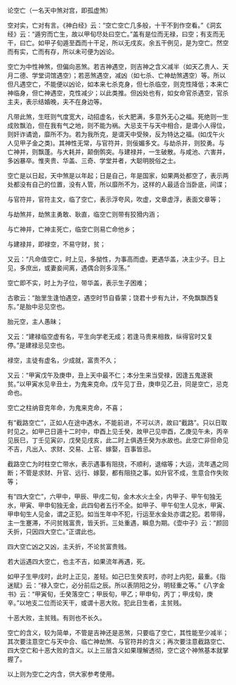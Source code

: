 论空亡（一名天中煞对宫，即孤虚煞）

空对实，亡对有言。《神白经》云：“空亡空亡几多般，十干不到作空看。”《洞玄经》云：“遁穷而亡生，故以甲旬尽处曰空亡。”盖有是位而无禄，曰空；有支而无干，曰亡。如甲子旬遁至酉而十干足，所以无戌亥。余五干例见，是为空亡。然空而有实，亡而有存，所以未可便为凶论。

空亡为中性神煞，但偏向恶煞。若吉神遇空，则吉神之含义减半（如天乙贵人、天月二德、学堂词馆遇空）；若恶煞遇空，减凶（如七杀、亡神劫煞遇空）等。所以但凡遇空亡，不能便以凶论，如本来七杀克身，但七杀临空，则克性降低；本来亡神临身，但亡神遇空，克性减少；以此类推。但凶处也有，如女命官杀遇空，官杀主夫，表示结婚晚，夫不在身边等。

凡带此煞，生旺则气度宽大，动招虚名，长大肥满，多意外无心之福。死绝则一生成败飘泊，但在我有气之地，则不能为祸。大忌支干与天中相合，是谓小人得位，则奸诈谲诡，靡所不为。若为我所克，是谓天中受殃，反为特达之福。(如戊午火人见甲子金之类)。其神性无常，与官符并，则佞媚多文。与劫杀并，则狡勇。与亡神并，则飘蓬。与大耗并，颠倒鹘突。与建禄并，一生破散。与咸池、六害并，多凶暴卒。惟夹贵、华盖、三奇、学堂并者，大聪明脱俗之士。

空亡是以日起，天中煞是以年起；日是自己，年是国家，如果两处都空了，表示两处都没有自己的位置，没有人管，所以靡所不为，这样的人最适合当卧底，间谍；

与官符并，官符主文，临了空亡，表示浮夸风，吹虚，文章虚浮，表面文章等；

与劫煞并，劫煞主勇敢、耿直，临空亡则带有狡猾内涵；

与亡神并，亡神主死亡，临空亡则易亡命他乡；

与建禄并，即禄空，不易守财，贫；

又云：“凡命值空亡，时上见，多拗性，为事高而虚。更遇华盖，决主少子。日上见，多庶出，或妻妾间离，遇偶合则多淫荡。”

空亡即不实，时上为子位，带华盖，表示生子困难；

古歌云：“胎里生逢怕遇空，遇空时节自昏蒙；饶君十步有九计，不免飘飘西复东。”是胎中忌见空也。

胎元空，主人愚昧；

又云：“建禄临空虚有名，平生向学老无成；若逢马贵来相救，纵得官时又复停。”是建禄忌见空也。

禄空，主徒有虚名，少成就，富贵不久；

又云：“甲寅戊午及庚申，丑上天中最不仁；本分生来当受禄，因逢五鬼遂衰贫。”以甲寅水见辛丑土，为鬼来克命。戊午见丁丑，庚申见乙丑，同是空亡，忌克命也。

空亡之柱纳音克年命，为鬼来克命，不喜；

有“截路空亡”，正如人在途中遇水，不能前进，不可以济，故曰“截路”。只以日取时见之。如甲己日遁十二时中，申酉上见壬癸，故甲己见申酉，乙庚见午未，丙辛见辰巳，丁壬见寅卯，戊癸见戌亥，此二时上俱遇壬癸为水故也。此空亡非但命见不吉，凡出入、求财、交易、上官、嫁娶，百事皆忌。

截路空亡为时柱空亡带水，表示遇事有阻挠，不顺利，退缩等；大运，流年遇之同断；不管是求财、升官、远行、嫁娶，都有阻挠之事。如升官不成，生意合作失败等；

有“四大空亡”，六甲中，甲辰、甲戌二旬，金木水火土全，内甲子、甲午旬独无水，甲寅、甲申旬独无金，此四旬者五行不全。如甲子、甲午旬生人见水，甲寅、甲申旬生人见金，谓之正犯。如当生年中不犯，行运至水金处亦谓之犯。若带得，主一生蹇滞，不问贫贱富贵，皆夭折。三处重遇，瞬息为期。《壶中子》云：“颜回夭折，只因四大空亡。”正谓此也。

四大空亡凶之又凶，主夭折，不论贫富贵贱。

若大运遇四大空亡，也主不吉，如果流年再遇，死。

如甲子生甲戌时，此时上正见，差轻。如己巳生癸亥时，亦时上内犯，最重。《指迷赋》云：“禄入空亡，必分前后之辰。所以表阴阳之分，明轻重之等。”《八字金书》云：“甲寅旬，壬癸落空亡；甲辰旬，甲乙；甲申旬，丙丁；甲戌旬，庚辛。”以地支二位而论天干，或谓十恶大败。犯此日生者，主贫贱。

十恶大败，主贫贱。有则也不长久。

空亡的含义，较为简单，不管是吉神还是恶煞，只要临了空亡，其性能至少减半；其次要注意空亡与天中合、临亡神劫煞、与官符并的含义；再次要注意截路空亡、四大空亡和十恶大败的含义。以上三层含义如果理解透彻，空亡这个神煞基本就掌握了。

以上则为空亡之内含，供大家参考使用。

